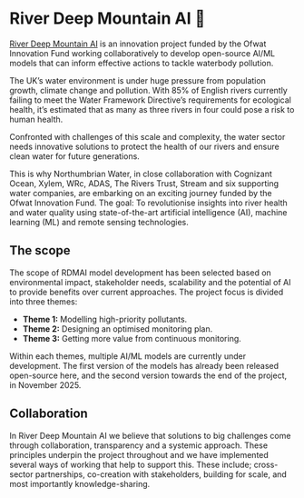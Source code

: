 # River Deep Mountain AI :ocean:
[River Deep Mountain AI](https://www.cognizant.com/us/en/industries/ocean/rdmai) is an innovation project funded by the Ofwat Innovation Fund working collaboratively to develop open-source AI/ML models that can inform effective actions to tackle waterbody pollution.  
  
The UK’s water environment is under huge pressure from population growth, climate change and pollution. With 85% of English rivers currently failing to meet the Water Framework Directive’s requirements for ecological health, it’s estimated that as many as three rivers in four could pose a risk to human health. 

Confronted with challenges of this scale and complexity, the water sector needs innovative solutions to protect the health of our rivers and ensure clean water for future generations. 

This is why Northumbrian Water, in close collaboration with Cognizant Ocean, Xylem, WRc, ADAS, The Rivers Trust, Stream and six supporting water companies, are embarking on an exciting journey funded by the Ofwat Innovation Fund. The goal: To revolutionise insights into river health and water quality using state-of-the-art artificial intelligence (AI), machine learning (ML) and remote sensing technologies.  

## The scope
The scope of RDMAI model development has been selected based on environmental impact, stakeholder needs, scalability and the potential of AI to provide benefits over current approaches. The project focus is divided into three themes: 

- **Theme 1:** Modelling high-priority pollutants.
- **Theme 2:** Designing an optimised monitoring plan.  
- **Theme 3:** Getting more value from continuous monitoring.  

Within each themes, multiple AI/ML models are currently under development. The first version of the models has already been released open-source here, and the second version towards the end of the project, in November 2025. 

## Collaboration
In River Deep Mountain AI we believe that solutions to big challenges come through collaboration, transparency and a systemic approach. These principles underpin the project throughout and we have implemented several ways of working that help to support this. These include; cross-sector partnerships, co-creation with stakeholders, building for scale, and most importantly knowledge-sharing. 
